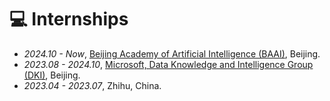# 💻 Internships

- *2024.10 - Now*, [Beijing Academy of Artificial Intelligence (BAAI)](https://www.baai.ac.cn/), Beijing.
- *2023.08 - 2024.10*, [Microsoft, Data Knowledge and Intelligence Group (DKI)](https://www.microsoft.com/en-us/research/group/data-knowledge-intelligence/), Beijing.
- *2023.04 - 2023.07*, Zhihu, China.
